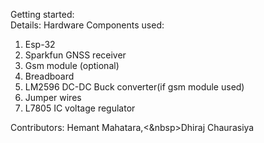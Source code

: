 Getting started:<br>
Details:
Hardware Components used: 
 1. Esp-32
 2. Sparkfun GNSS receiver
 3. Gsm module (optional)
 4. Breadboard
 5. LM2596 DC-DC Buck converter(if gsm module used)
 6. Jumper wires
 7. L7805 IC voltage regulator



Contributors: Hemant Mahatara,<&nbsp>Dhiraj Chaurasiya 
